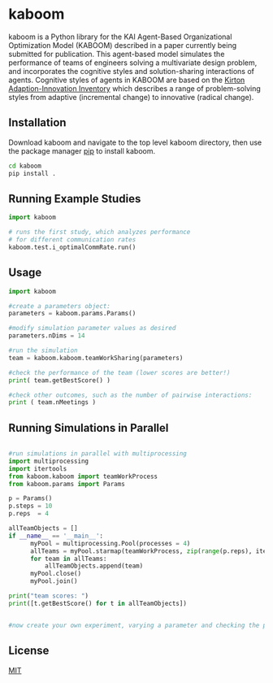 # kaboom

kaboom is a Python library for the KAI Agent-Based Organizational Optimization
Model (KABOOM) described in a paper currently being submitted for publication.
This agent-based model simulates the performance of teams of engineers solving
a multivariate design problem, and incorporates the cognitive styles and
solution-sharing interactions of agents. Cognitive styles of agents in KABOOM
are based on the [Kirton Adaption-Innovation Inventory](https://scholar.google.com/scholar?hl=en&as_sdt=0%2C39&as_vis=1&q=Kirton+adaption-innovation+in+the+context&oq=kirton+adaption+innovation+in+the+) which describes
a range of problem-solving styles from adaptive (incremental change) to
innovative (radical change).

## Installation

<!-- -->

Download kaboom and navigate to the top level kaboom directory, then use the package manager [pip](https://pip.pypa.io/en/stable/) to install kaboom.

```bash
cd kaboom
pip install .
```

## Running Example Studies

```python
import kaboom

# runs the first study, which analyzes performance
# for different communication rates
kaboom.test.i_optimalCommRate.run()

```

## Usage

```python
import kaboom

#create a parameters object:
parameters = kaboom.params.Params()

#modify simulation parameter values as desired
parameters.nDims = 14

#run the simulation
team = kaboom.kaboom.teamWorkSharing(parameters)

#check the performance of the team (lower scores are better!)
print( team.getBestScore() )

#check other outcomes, such as the number of pairwise interactions:
print ( team.nMeetings )

```

## Running Simulations in Parallel

```python

#run simulations in parallel with multiprocessing
import multiprocessing
import itertools
from kaboom.kaboom import teamWorkProcess
from kaboom.params import Params

p = Params()
p.steps = 10
p.reps  = 4

allTeamObjects = []
if __name__ == '__main__':
      myPool = multiprocessing.Pool(processes = 4)
      allTeams = myPool.starmap(teamWorkProcess, zip(range(p.reps), itertools.repeat(p) ) )
      for team in allTeams:
          allTeamObjects.append(team)
      myPool.close()
      myPool.join()

print("team scores: ")
print([t.getBestScore() for t in allTeamObjects])


#now create your own experiment, varying a parameter and checking the performance

```

<!--
## Contributing
Pull requests are welcome. For major changes, please open an issue first to discuss what you would like to change.

Please make sure to update tests as appropriate. -->

## License
[MIT](https://choosealicense.com/licenses/mit/)
